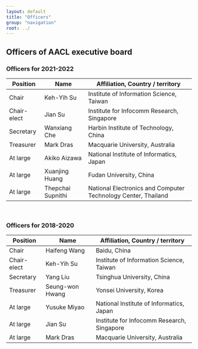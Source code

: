 ```yaml
---
layout: default
title: "Officers"
group: "navigation"
root: ../
---
```


<!-- 
<ul>
    {% for year in (2018..2018) reversed %}
    <li><a href="{{ root }}officers-{{ year }}.html">Officers for {{ year }}</a></li>
    {% endfor %}
</ul>
 -->

Officers of AACL executive board
--------------------------------

<h3>Officers for 2021-2022</h3>

| Position   | Name             | Affiliation, Country / territory    		| 
|------------|------------------|-------------------------------------------|
| Chair      | Keh-Yih Su		| Institute of Information Science, Taiwan	|
| Chair-elect| Jian Su			| Institute for Infocomm Research, Singapore|
| Secretary  | Wanxiang Che	    | Harbin Institute of Technology, China		|
| Treasurer  | Mark Dras		| Macquarie University, Australia 			|
| At large   | Akiko Aizawa     | National Institute of Informatics, Japan 	|
| At large   | Xuanjing Huang   | Fudan University, China					|
| At large   | Thepchai Supnithi| National Electronics and Computer Technology Center, Thailand  		    |

<br>
<h3>Officers for 2018-2020</h3>

| Position   | Name             | Affiliation, Country / territory    		|
|------------|------------------|-------------------------------------------|
| Chair      | Haifeng Wang		| Baidu, China			    				|
| Chair-elect| Keh-Yih Su		| Institute of Information Science, Taiwan	|
| Secretary  | Yang Liu	        | Tsinghua University, China          		|
| Treasurer  | Seung-won Hwang  | Yonsei University, Korea     				|
| At large   | Yusuke Miyao     | National Institute of Informatics, Japan 	|
| At large   | Jian Su          | Institute for Infocomm Research, Singapore|
| At large   | Mark Dras        | Macquarie University, Australia  		    |

<script>
   var tables, i;
   tables = document.getElementsByTagName('table');
   for (i=0;i<tables.length;i++)
   {
      tables[i].className = 'table table-striped';
   }
</script>